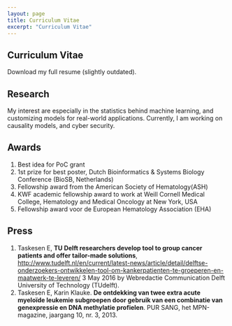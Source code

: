 ```yaml
---
layout: page
title: Curriculum Vitae
excerpt: "Curriculum Vitae"
---
```


## Curriculum Vitae

Download my full resume (slightly outdated).

## Research

My interest are especially in the statistics behind machine learning, and customizing models for real-world applications. Currently, I am working on causality models, and cyber security.

## Awards

1. Best idea for PoC grant
1. 1st prize for best poster, Dutch Bioinformatics & Systems Biology Conference (BioSB, Netherlands)
1. Fellowship award from the American Society of Hematology(ASH)
1. KWF academic fellowship award to work at Weill Cornell Medical College, Hematology and Medical Oncology at New York, USA
1. Fellowship award voor de European Hematology Association (EHA)

## Press

1. Taskesen E, **TU Delft researchers develop tool to group cancer patients and offer tailor-made solutions**, http://www.tudelft.nl/en/current/latest-news/article/detail/delftse-onderzoekers-ontwikkelen-tool-om-kankerpatienten-te-groeperen-en-maatwerk-te-leveren/ 3 May 2016 by Webredactie Communication Delft University of Technology (TUdelft). 
1. Taskesen E, Karin Klauke. **De ontdekking van twee extra acute myeloïde leukemie subgroepen door gebruik van een combinatie van genexpressie en DNA methylatie profielen**. PUR SANG, het MPN-magazine, jaargang 10, nr. 3, 2013.


<!-- ### Footer

Last updated: May 2020 -->


